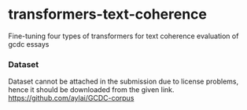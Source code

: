 # transformers-text-coherence
Fine-tuning four types of transformers for text coherence evaluation of gcdc essays


### Dataset 
Dataset cannot be attached in the submission due to license problems, hence it should be downloaded from the given link.
https://github.com/aylai/GCDC-corpus
